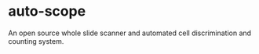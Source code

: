 # auto-scope
An open source whole slide scanner and automated cell discrimination and counting system.
